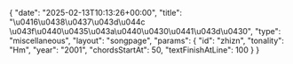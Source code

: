{
    "date": "2025-02-13T10:13:26+00:00",
    "title": "\u0416\u0438\u0437\u043d\u044c \u043f\u0440\u0435\u043a\u0440\u0430\u0441\u043d\u0430",
    "type": "miscellaneous",
    "layout": "songpage",
    "params": {
        "id": "zhizn",
        "tonality": "Hm",
        "year": "2001",
        "chordsStartAt": 50,
        "textFinishAtLine": 100
    }
}